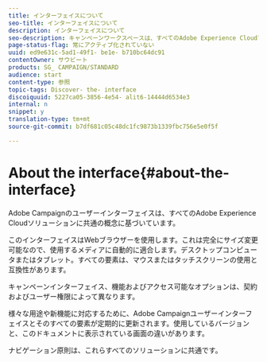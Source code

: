 ```yaml
---
title: インターフェイスについて
seo-title: インターフェイスについて
description: インターフェイスについて
seo-description: キャンペーンワークスペースは、すべてのAdobe Experience Cloudソリューションに共通の概念に基づいています。
page-status-flag: 常にアクティブ化されていない
uuid: ed9e631c-5ad1-49f1- be1e- b710bc64dc91
contentOwner: サウビート
products: SG_ CAMPAIGN/STANDARD
audience: start
content-type: 参照
topic-tags: Discover- the- interface
discoiquuid: 5227ca05-3856-4e54- alit6-14444d6534e3
internal: n
snippet: y
translation-type: tm+mt
source-git-commit: b7df681c05c48dc1fc9873b1339fbc756e5e0f5f

---
```



# About the interface{#about-the-interface}

Adobe Campaignのユーザーインターフェイスは、すべてのAdobe Experience Cloudソリューションに共通の概念に基づいています。

このインターフェイスはWebブラウザーを使用します。これは完全にサイズ変更可能なので、使用するメディアに自動的に適合します。デスクトップコンピュータまたはタブレット。すべての要素は、マウスまたはタッチスクリーンの使用と互換性があります。

キャンペーンインターフェイス、機能およびアクセス可能なオプションは、契約およびユーザー権限によって異なります。

様々な用途や新機能に対応するために、Adobe Campaignユーザーインターフェイスとそのすべての要素が定期的に更新されます。使用しているバージョンと、このドキュメントに表示されている画面の違いがあります。

ナビゲーション原則は、これらすべてのソリューションに共通です。
